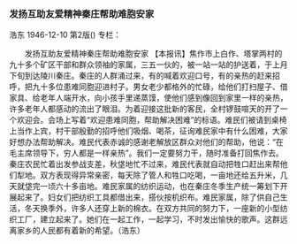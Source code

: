 ### 发扬互助友爱精神秦庄帮助难胞安家
浩东
1946-12-10
第2版()
专栏：

　　发扬互助友爱精神秦庄帮助难胞安家
    【本报讯】焦作市上白作、塔掌两村的九十多个矿区干部和群众领袖的家属，三五一伙的，被一站一站的护送着，于上月下旬到达陵川秦庄。秦庄的人群涌过来，有的喊着欢迎口号，有的亲热的赶来招呼，把九十多位患难同胞迎进村子。男女老少都格外的忙碌，给他们打扫屋子、借家具、给老年人端开水，向小孩手里递蒸馍，使他们感到像回到家里一样的亲热，许多老年人都感动的流出了眼泪。为着迎接这批新的客民，全村锣鼓喧天的开了一个欢迎会。会场上写着“欢迎患难同胞，帮助解决困难”的标语。难民们被请到桌椅上当作上宾，村干部殷勤的招呼他们吸烟、喝茶，征询难民家中有什么困难，大家好想办法帮助解决。难民代表赤诚的感谢老解放区群众对他们的帮助，他说：“在毛主席领导下，穷人都是一样亲热”。我们一定要努力干，随时准备打回焦作去。秦庄农民忙着出发参战支差，秋垡地忙不过来，难民代表就自动把牲口赶出来帮他们犁地。双方表现得异常亲密，每天除了管人和牲口吃喝，一亩地还给五升米，几天就垡完一顷六十多亩地。难民家属的纺织运动，也在秦庄冬季生产统一筹划下开展起来了。妇女们把纺织工具都借出来，搭伙按机织布。难民家属，除了供自己生活，冬天换季外，许多人还穿上新的棉衣。在双方共同的努力下，一座新的小型纺织工厂，建立起来了。她们在一起工作，一起学习，不时发出愉快的歌声。这群远离家乡的人民都有着新的希望。（浩东）
